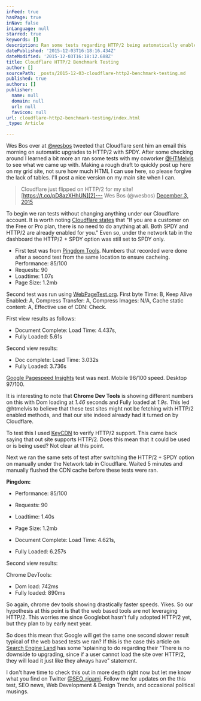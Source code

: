 ```yaml
---
inFeed: true
hasPage: true
inNav: false
inLanguage: null
starred: true
keywords: []
description: Ran some tests regarding HTTP/2 being automatically enabled on Cloudflare CDN. Results were concerning.
datePublished: '2015-12-03T16:18:16.434Z'
dateModified: '2015-12-03T16:18:12.688Z'
title: Cloudflare HTTP/2 Benchmark Testing
author: []
sourcePath: _posts/2015-12-03-cloudflare-http2-benchmark-testing.md
published: true
authors: []
publisher:
  name: null
  domain: null
  url: null
  favicon: null
url: cloudflare-http2-benchmark-testing/index.html
_type: Article

---
```

Wes Bos over at [@wesbos][0] tweeted that Cloudflare sent him an email this morning on automatic upgrades to HTTP/2 with SPDY. After some checking around I learned a bit more an ran some tests with my coworker [@HTMelvis][1] to see what we came up with.
Making a rough draft to quickly post up here on my grid site, not sure how much HTML I can use here, so please forgive the lack of tables. I'll post a nice version on my main site when I can.

> Cloudflare just flipped on HTTP/2 for my site! 
> [https://t.co/pD8azXHhUN][2]--- Wes Bos (@wesbos) [December 3, 2015][3]

To begin we ran tests without changing anything under our Cloudflare account. It is worth noting [Cloudflare states][4] that "If you are a customer on the Free or Pro plan, there is no need to do anything at all. Both SPDY and HTTP/2 are already enabled for you." Even so, under the network tab in the dashboard the HTTP/2 + SPDY option was still set to SPDY only.

* First test was from [Pingdom Tools][5]. Numbers that recorded were done after a second test from the same location to ensure cacheing. 
Performance: 85/100 
* Requests: 90 
* Loadtime: 1.07s 
* Page Size: 1.2mb 

Second test was run using [WebPageTest.org][6]. First byte Time: B, Keep Alive Enabled: A, Compress Transfer: A, Compress Images: N/A, Cache static content: A, Effective use of CDN: Check. 

First view results as follows: 

* Document Complete: Load Time: 4.437s,
* Fully Loaded: 5.61s

Second view results: 

* Doc complete: Load Time: 3.032s 
* Fully Loaded: 3.736s

[Google Pagespeed Insights][7] test was next. Mobile 96/100 speed. Desktop 97/100\. 

It is interesting to note that **Chrome Dev Tools** is showing different numbers on this with Dom loading at _1.46_ seconds and Fully loaded at _1.9s_. This led @htmelvis to believe that these test sites might not be fetching with HTTP/2 enabled methods, and that our site indeed already had it turned on by Cloudflare. 

To test this I used [KeyCDN][8] to verify HTTP/2 support. This came back saying that out site supports HTTP/2\. Does this mean that it could be used or is being used? Not clear at this point. 

Next we ran the same sets of test after switching the HTTP/2 + SPDY option on manually under the Network tab in Cloudflare. Waited 5 minutes and manually flushed the CDN cache before these tests were ran.
 

**Pingdom:**

* Performance: 85/100 
* Requests: 90 
* Loadtime: 1.40s 
* Page Size: 1.2mb

* Document Complete: Load Time: 4.621s, 
* Fully Loaded: 6.257s 

Second view results: 

Chrome DevTools: 

* Dom load: 742ms
* Fully loaded: 890ms

So again, chrome dev tools showing drastically faster speeds. Yikes. So our hypothesis at this point is that the web based tools are not leveraging HTTP/2\. This worries me since Googlebot hasn't fully adopted HTTP/2 yet, but they plan to by early next year. 

So does this mean that Google will get the same one second slower result typical of the web based tests we ran? If this is the case this article on [Search Engine Land][9] has some 'splaining to do regarding their "There is no downside to upgrading, since if a user cannot load the site over HTTP/2, they will load it just like they always have" statement. 

I don't have time to check this out in more depth right now but let me know what you find on Twitter [@SEO\_rigami][10]. Follow me for updates on the this test, SEO news, Web Development & Design Trends, and occasional political musings. 

[0]: https://twitter.com/wesbos
[1]: https://twitter.com/HTMelvis
[2]: https://t.co/pD8azXHhUN
[3]: https://twitter.com/wesbos/status/672418167994499072
[4]: https://blog.cloudflare.com/introducing-http2/
[5]: http://tools.pingdom.com/
[6]: http://www.webpagetest.org/
[7]: https://developers.google.com/speed/pagespeed/insights/
[8]: https://tools.keycdn.com/http2-test
[9]: http://searchengineland.com/everyone-moving-http2-236716
[10]: https://twitter.com/SEO_rigami